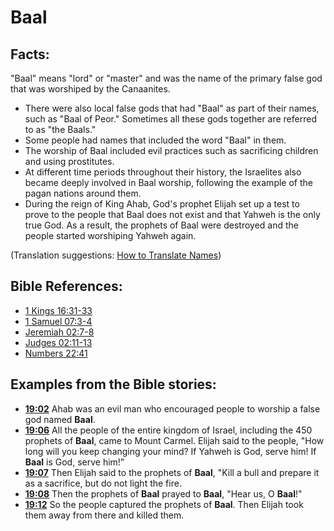 # Baal #

## Facts: ##

"Baal" means "lord" or "master" and was the name of the primary false god that was worshiped by the Canaanites.

* There were also local false gods that had "Baal" as part of their names, such as "Baal of Peor." Sometimes all these gods together are referred to as "the Baals."
* Some people had names that included the word "Baal" in them.
* The worship of Baal included evil practices such as sacrificing children and using prostitutes.
* At different time periods throughout their history, the Israelites also became deeply involved in Baal worship, following the example of the pagan nations around them.
* During the reign of King Ahab, God's prophet Elijah set up a test to prove to the people that Baal does not exist and that Yahweh is the only true God. As a result, the prophets of Baal were destroyed and the people started worshiping Yahweh again.

(Translation suggestions: [How to Translate Names](en/ta-vol1/translate/man/translate-names)) 



## Bible References: ##

* [1 Kings 16:31-33](en/tn/1ki/help/16/31)
* [1 Samuel 07:3-4](en/tn/1sa/help/07/03)
* [Jeremiah 02:7-8](en/tn/jer/help/02/07)
* [Judges 02:11-13](en/tn/jdg/help/02/11)
* [Numbers 22:41](en/tn/num/help/22/41)

## Examples from the Bible stories: ##

* __[19:02](en/tn/obs/help/19/02)__ Ahab was an evil man who encouraged people to worship a false god named __Baal__.
* __[19:06](en/tn/obs/help/19/06)__ All the people of the entire kingdom of Israel, including the 450 prophets of __Baal__, came to Mount Carmel. Elijah said to the people, "How long will you keep changing your mind? If Yahweh is God, serve him! If __Baal__  is God, serve him!"
* __[19:07](en/tn/obs/help/19/07)__ Then Elijah said to the prophets of __Baal__, "Kill a bull and prepare it as a sacrifice, but do not light the fire.
* __[19:08](en/tn/obs/help/19/08)__ Then the prophets of __Baal__  prayed to __Baal__, "Hear us, O __Baal__!"
* __[19:12](en/tn/obs/help/19/12)__ So the people captured the prophets of __Baal__. Then Elijah took them away from there and killed them.